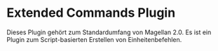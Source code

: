 <span id="top"></span>

# Extended Commands Plugin

Dieses Plugin gehört zum Standardumfang von Magellan 2.0. Es ist ein
Plugin zum Script-basierten Erstellen von Einheitenbefehlen.
